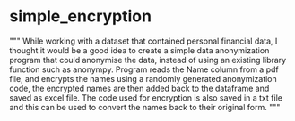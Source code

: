 # simple_encryption
"""
While working with a dataset that contained personal financial data, I thought it would be a good idea to create a simple
data anonymization program that could anonymise the data, instead of using an existing library function such as anonympy.
Program reads the Name column from a pdf file, and encrypts the names using a randomly generated anonymization code,
the encrypted names are then added back to the dataframe and saved as excel file.
The code used for encryption is also saved in a txt file and this can be used to convert the names back to their original form.
"""
